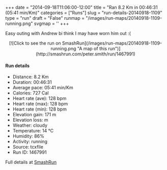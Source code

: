 +++
date = "2014-09-18T11:06:00-12:00"
title = "Ran 8.2 Km in 00:46:31 (05:41 min/Km)"
categories = ["Runs"]
slug = "run-details-20140918-1109"
type = "run"
draft = "False"
runmap = "/images/run-maps/20140918-1109-running.png"
svgmap = '<polyline points="0 55, 0 56, 0 59, 1 60, 8 54, 13 48, 22 45, 27 47, 29 47, 30 46, 31 45, 32 44, 33 42, 43 41, 55 43, 67 52, 75 55, 80 55, 86 54, 96 52, 100 50, 96 52, 84 55, 77 55, 69 54, 65 51, 58 45, 53 43, 39 41, 33 42, 33 44, 28 47, 22 45, 19 46, 12 50, 9 53">'
+++

Easy outing with Andrew bi think I may have worn him out :(



<!--more-->

<center>
[![Click to see the run on SmashRun](/images/run-maps/20140918-1109-running.png "A map of this run")](http://smashrun.com/peter.smith/run/1467991)
</center>

#### Run details

* Distance: 8.2 Km
* Duration: 00:46:31
* Average pace: 05:41 min/Km
* Calories: 727 Cal
* Heart rate (ave): 128 bpm
* Heart rate (max): 128 bpm
* Heart rate (min): 128 bpm
* Elevation gain: 171 m
* Elevation loss:  m
* Weather: cloudy
* Temperature: 14 &deg;C
* Humidity: 86%
* Activity: running
* Source: tcxfile
* Run ID: 1467991

Full details at [SmashRun](http://smashrun.com/peter.smith/run/1467991)